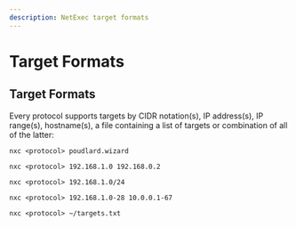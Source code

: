 ```yaml
---
description: NetExec target formats
---
```


# Target Formats

## Target Formats

Every protocol supports targets by CIDR notation(s), IP address(s), IP range(s), hostname(s), a file containing a list of targets or combination of all of the latter:

```
nxc <protocol> poudlard.wizard
```

```
nxc <protocol> 192.168.1.0 192.168.0.2
```

```
nxc <protocol> 192.168.1.0/24
```

```
nxc <protocol> 192.168.1.0-28 10.0.0.1-67
```

```
nxc <protocol> ~/targets.txt
```
